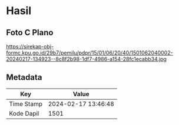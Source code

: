 # Hasil

## Foto C Plano

https://sirekap-obj-formc.kpu.go.id/29b7/pemilu/pdpr/15/01/06/20/40/1501062040002-20240217-134923--8c8f2b98-1df7-4986-a154-28fc1ecabb34.jpg


## Metadata

| Key        | Value               |
| ---------- | ------------------- |
| Time Stamp | 2024-02-17 13:46:48 |
| Kode Dapil | 1501                |



